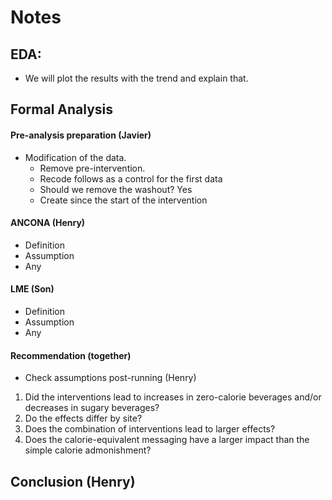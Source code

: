 # Notes



## EDA:

 - We will plot the results with the trend and explain that. 



## Formal Analysis

#### Pre-analysis preparation (Javier)

* Modification of the data. 
  * Remove pre-intervention. 
  * Recode follows as a control for the first data
  * Should we remove the washout? Yes
  * Create since the start of the intervention

#### ANCONA (Henry)

* Definition
* Assumption
* Any 

#### LME (Son)

* Definition
* Assumption
* Any 

#### Recommendation (together)

* Check assumptions post-running (Henry)

1. Did the interventions lead to increases in zero-calorie beverages and/or
   decreases in sugary beverages?
1. Do the effects differ by site?
1. Does the combination of interventions lead to larger effects?
1. Does the calorie-equivalent messaging have a larger impact than the simple
   calorie admonishment?



## Conclusion (Henry)





